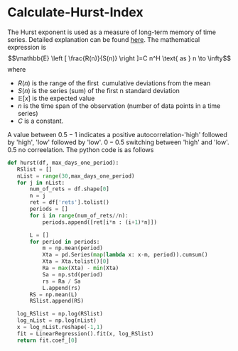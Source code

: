 # Calculate-Hurst-Index  
The Hurst exponent is used as a measure of long-term memory of time series. Detailed explanation can be found [here](https://en.wikipedia.org/wiki/Hurst_exponent). The mathematical  expression  is  $$\mathbb{E} \left [ \frac{R(n)}{S(n)} \right ]=C n^H  \text{  as } n \to \infty$$
where
* $R(n)$ is the range of the first <math>n</math> cumulative deviations from the mean
* $S(n)$ is the series (sum) of the first n standard deviation
* $\mathbb{E} [x]$ is the expected value
* $n$ is the time span of the observation (number of data points in a time series)
* $C$ is a constant.  


A value between $0.5-1$ indicates a positive autocorrelation-'high' followed by  'high', 'low' followed  by 'low'. $0-0.5$ switching between  'high' and 'low'.  $0.5$  no correelation. The python code is as  follows
 
 ```python
 def hurst(df, max_days_one_period):
    RSlist = []
    nList = range(30,max_days_one_period)
    for j in nList:
        num_of_rets = df.shape[0]
        n = j
        ret = df['rets'].tolist()
        periods = []
        for i in range(num_of_rets//n):
            periods.append([ret[i*n : (i+1)*n]])

        L = []
        for period in periods:
            m = np.mean(period)
            Xta = pd.Series(map(lambda x: x-m, period)).cumsum()
            Xta = Xta.tolist()[0]
            Ra = max(Xta) - min(Xta)
            Sa = np.std(period)
            rs = Ra / Sa
            L.append(rs)
        RS = np.mean(L)
        RSlist.append(RS)

    log_RSlist = np.log(RSlist)
    log_nList = np.log(nList)
    x = log_nList.reshape(-1,1)
    fit = LinearRegression().fit(x, log_RSlist)
    return fit.coef_[0]
 ```
